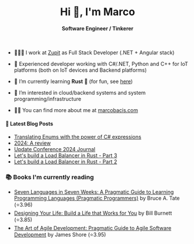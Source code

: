 
<h1 align="center">Hi 👋, I'm Marco</h1>
<h4 align="center">Software Engineer / Tinkerer</h4>

&nbsp;

- 👨🏻‍💻 I work at [Zupit](https://zupit.it/) as Full Stack Developer (.NET + Angular stack)

- 💪 Experienced developer working with C#/.NET, Python and C++ for IoT platforms (both on IoT devices and Backend platforms)

- 🌱 I’m currently learning **Rust** 🦀 (for fun, see [here](https://github.com/marcobacis/adventofcode))

- 👀 I’m interested in cloud/backend systems and system programming/infrastructure

- 👨‍💻 You can find more about me at [marcobacis.com](marcobacis.com)

#### 📕 Latest Blog Posts
<!-- BLOG-POST-LIST:START -->
- [Translating Enums with the power of C# expressions](https://marcobacis.com/blog/dotnet-enum-translation-expression/)
- [2024: A review](https://marcobacis.com/blog/2024-review/)
- [Update Conference 2024 Journal](https://marcobacis.com/blog/2024-update-conference/)
- [Let&#39;s build a Load Balancer in Rust - Part 3](https://marcobacis.com/blog/load-balancer-rust-3/)
- [Let&#39;s build a Load Balancer in Rust - Part 2](https://marcobacis.com/blog/load-balancer-rust-2/)
<!-- BLOG-POST-LIST:END -->

### 📚 Books I'm currently reading
<!-- GOODREADS-LIST:START -->
- [Seven Languages in Seven Weeks: A Pragmatic Guide to Learning Programming Languages (Pragmatic Programmers)](https://www.goodreads.com/review/show/7738467651?utm_medium=api&utm_source=rss) by Bruce A. Tate (⭐️3.96)
- [Designing Your Life: Build a Life that Works for You](https://www.goodreads.com/review/show/3030727682?utm_medium=api&utm_source=rss) by Bill Burnett (⭐️3.85)
- [The Art of Agile Development: Pragmatic Guide to Agile Software Development](https://www.goodreads.com/review/show/7686248296?utm_medium=api&utm_source=rss) by James Shore (⭐️3.95)
<!-- GOODREADS-LIST:END -->